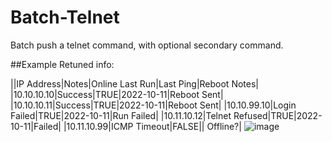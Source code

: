 # Batch-Telnet
Batch push a telnet command, with optional secondary command. 

##Example Retuned info:

||IP Address|Notes|Online Last Run|Last Ping|Reboot Notes|
|10.10.10.10|Success|TRUE|2022-10-11|Reboot Sent|
|10.10.10.11|Success|TRUE|2022-10-11|Reboot Sent|
|10.10.99.10|Login Failed|TRUE|2022-10-11|Run Failed|
|10.11.10.12|Telnet Refused|TRUE|2022-10-11|Failed|
|10.11.10.99|ICMP Timeout|FALSE||	Offline?|
![image](https://user-images.githubusercontent.com/17456759/195186507-2812cdee-5469-4b72-b993-b65312cfbd33.png)
